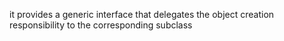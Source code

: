 it provides a generic interface that delegates the object creation responsibility to the corresponding subclass